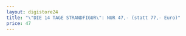 ```yaml
---
layout: digistore24
title: "\"DIE 14 TAGE STRANDFIGUR\": NUR 47,- (statt 77,- Euro)"
price: 47
---
```

